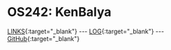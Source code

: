 # OS242: KenBalya

 [LINKS](LINKS/){:target="_blank"} --- [LOG](TXT/mylog.txt){:target="_blank"} --- [GitHub](https://github.com/KenBalya/os242/){:target="_blank"}

